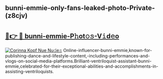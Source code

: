 ## bunni-emmie-only-fans​-leaked-photo​-Private-(z8cjv)


# <h2><a href="https://mediaupload.pro?title=bunni-emmie&ref=git">🔗👉 🔴 bunni-emmie-P𝚑ot𝚘𝚜-V𝚒d𝚎o</a></h2>

[![Corinna Kopf Nue Nu𝚍e𝚜](https://i.imgur.com/0qMVB7G.gif)](https://mediaupload.pro?title=bunni-emmie&ref=git)
Online-influencer-bunni-emmie,known-for-publishing-dance-and-lifestyle-content,-including-performances-and-vlogs-on-social-media-platforms.Brilliant-ventriloquist-assistant-bunni-emmie,celebrated-for-their-exceptional-abilities-and-accomplishments-in-assisting-ventriloquists.  